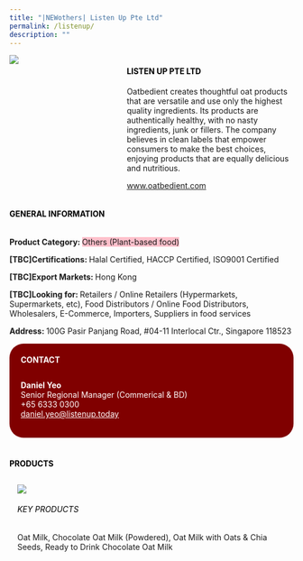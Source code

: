 ```yaml
---
title: "|NEWothers| Listen Up Pte Ltd"
permalink: /listenup/
description: ""
---
```

<head>
	<div class="flex-paragraph">
		<!--hi there! this is a comment and will provide you with instructional guides-->
		<!--insert booth number here!-->
		<p style="text-transform: uppercase"></p></div>
			<div class="flex-container" style="display: flex; flex-wrap: wrap;">
				<!--insert DOWNLOAD link of company logo between the " marks!-->
			<div class="card sgds" style="flex: 1 1 40%; display: block;"><img src="https://doc-0s-3s-docs.googleusercontent.com/docs/securesc/69isnljd6u5lkd2esi0uo09d7a1dfqf2/j1juot1n1nc6d6jbsb4jdtbgs2q47eca/1676208600000/12105796777324072886/12105796777324072886/1l1GzHROK2pLBdCE4J2nV__vUoE4frmyw?e=download&ax=AB85Z1DmwW5rbFZSXMndFEoUsY3L5FQWoDJk4KK8oaLN58ML632tIlLm3K8591cWlyho19hNsonfmSnLnjahoWVnrD5YKjQqDSbb2zCwfwX6-sLrlGmGX67unGb4VvsNG0w6q2EKrBrxPviRKtcanK-X_5FlxenP30XlBBOv2SCI2ySMMGp45AHXBGFmZMTVzyk9nGce73i6EjMZ3dyyzZ0xaimv2dCtUg-hwaGFKK3ZjXcAY03il0CefLXW346daNsSMqOgyYui-ml7-5WPHSUKRMckaLAVdEgE8xet-MxZTLzWuXkDa9qWTIQEMFBbDUuR_8grVUIk1KK38ejpVWCGlrCnHtLgESB-wJFij-rlo6y7c18LmfwEDyioKdNAHpyGuo64neyk2SBgJEPM9CVXYSLJCmV6RkMKtBGUwIJ82y0vLeENNfL-KOhtyUnNq0M5VU-ygxp-LibqeW4UEU6pjaJaYX6SyI61-8otJDuXtwGlGSEzy2FilMUDDwv9RmJtWDxvIDC81kL1lEXQCOjb5OrR8F_MxFu9oXLbv8wuYqBONUotLsIWRyz8Lt3zaVzwm0-5sLJRQxdPz8ydFsbRV37zF4OGm0CdVlvA_OXBNbNnb_GjI4znSp4hN5wJEtjMd0qwvNl6MDMpLbs9hpEB9Sqlf7UNIRP9U6If1AiwTX6PQknL2-SIxzG4s3O49CSYMJTOFo3r1x_jjPABL4wjzzCgtl4YyJk2pEMt0l3WZJHQqzIA32KC6Im2h9v8ytk_YnjUGOKl1TIHEAfioWtywSy94BmZDte7FT7HH6G8izk5q4OJnfr1t5XgzmtPaN_pc7rpDvSU2SD3AuuIV9PrTjo_0JQ_TSUINHxLRdxIcGk8bszok2YpfHoZ-ethQOlO5X9kNALa4tpMr2bjVDxBZBgG2NcDsDT2M-E&uuid=4c793003-3a03-4bed-a83b-a67b702bd2eb&authuser=0"></div>
	<div class="card-sgds" style="flex: 1 1 58%; display: block; margin-left: 3px">
		<h4 style="text-transform: uppercase; color: black;"><!--insert the exhibitor's name between the <b> tags here--><b>Listen Up Pte Ltd</b></h4><!--insert the exhibitor's description between the <p> tags here-->
		<p>Oatbedient creates thoughtful oat products that are versatile and use
only the highest quality ingredients. Its products are authentically
healthy, with no nasty ingredients, junk or fillers. The company
believes in clean labels that empower consumers to make the best
choices, enjoying products that are equally delicious and nutritious.</p>
		<!--insert the exhibitor's website link, making sure there is "https:// www." present please. make sure the entire https link goes in between the " marks-->
		<p><a href="www.oatbedient.com" target="_blank"><!--insert the www website link here (no need for https)-->www.oatbedient.com</a></p>
	</div>
</div>
</head>

<body>
	<h4 style="text-transform: uppercase; color: black;"><b>General Information</b></h4>
		<div class="flex-container" style="display: flex; flex-wrap: wrap;">
			<div class="card sgds" style="flex: 1 1 65%; display: block; align-self: stretch">
			<div class="flex-paragraph">
			<p><b>Product Category: </b><span style=" background-color: pink; border-radius: 10 px;"><!--insert the exhibitor's pdt cat between the <p> tags here-->Others (Plant-based food)</span></p> 
				<p><b>[TBC]Certifications: </b><!--insert all the exhibitor's certifications between the </b> and </p> here-->Halal Certified, HACCP Certified, ISO9001 Certified</p>
			<p><b>[TBC]Export Markets: </b><!--insert all the exhibitor's export markets between the </b> and </p> here-->Hong Kong</p>
			<p style="margin-bottom: 10px;"><b>[TBC]Looking for: </b><!--insert all the exhibitor's potential business partners between the </b> and </p> here-->Retailers / Online Retailers (Hypermarkets, Supermarkets, etc), Food Distributors / Online Food Distributors, Wholesalers, E-Commerce, Importers, Suppliers in food services</p><p><b>Address: </b><!--insert all the exhibitor's address the </b> and </p> here-->100G Pasir Panjang Road, #04-11 Interlocal Ctr., Singapore 118523</p>
			</div>
		</div>
		<div class="card sgds" style="flex: 1 1 35%; padding: 10px; display: block; background-color: maroon; border-radius: 25px; align-self: center;">
		<h4 style="color: white; margin-top: 10px; margin-left: 10px;">CONTACT</h4>
		<div class="flex-paragraph">
			<!--replace with exhibitor's: -->
			<p style="padding: 10px; color: white;"><b><!-- POC name-->Daniel Yeo</b><br><!-- designation-->Senior Regional Manager (Commerical & BD)<br><!--contact number-->+65 6333 0300<br><!-- for linking purposes, insert their email after "mailto:"...--><a href="mailto:daniel.yeo@listenup.today" style="color: white;"><!--...and also include the display email before </a> here-->daniel.yeo@listenup.today</a></p>
		</div>
			</div>
		</div>
	<br>
		<h4 style="text-transform: uppercase; color: black;"><b>products</b></h4>
<div style="display: flex; flex-wrap: wrap;">
  <div class="card sgds" style="flex: 1 1 47%; margin: 10px; display: block;"><!--insert the exhibitor's DOWNLOAD image for product between the " marks here-->
	<div class="flex-image" style="display: block;"><img src="https://doc-08-3s-docs.googleusercontent.com/docs/securesc/69isnljd6u5lkd2esi0uo09d7a1dfqf2/ns5g5ksd21ppkffhdm3pibunmp1fgbmd/1676208600000/12105796777324072886/12105796777324072886/1tmv-y4tw9pvn_mtdz8r7TxEXV0lbp7BB?e=download&ax=AB85Z1BNELjTapLXnCkmDerBZenyQhUNuuXeKeDSgbEgE9QSQZ0teynEMukA9zr_8Z3VXqIZ7CCwNAWtJbQOjIg-jmvyrTMhP69sMbbyBE4z8OP3ZoU4WezDgx_pyFqmIy0oim4VySaAzyTT2bDeWrg1127UxmAf4wfybCgvUoXYhBp7dzEydupHGJOKz79B_7GoC9QiZ371N7MiZgGhKXCu1P42M2WRNA9rik4QZjAlv2VC0nmTO0rmLDXPMcG8fONbECRkuiPx6g9o53rT4Ea2HTv2LZzaBAzGrX_tYGp7nZbUpuJQqv-wqiW2HiuzTXYyZKep9BYRXMkam2dzA2zsA8_F9uEURhrKuA9M6jjtDiwv-SgKj-Ot72qYyVTdEbgvGjHpcdZMGLPjSTqi1MQrTOcJ7cL3LNa1J-b3ZQzb5yMgA_N8KomgvKFC1slmRKDKO2aVZtAx4NxezTuMgmKrH4-ZFUeWk1PDNOM0-VdceqT9r35LmO5Rofgphv6HI9qgWHq8NOtW5Bz6BPjaVHSDgSlOTrx4tJFCfQ0VNo2ng_WECPlYazltxF62aqiJwOguIpaVCz3CuoToV6KIp96pCUA7JpNUuWVZVrQkI-7bsNSEcOO-ySGoOKvZ1DVK4YYqhkSLmR5aGelJiViJ8tAaFTBBScPY24BHvovg2eueHtDWj65GD2X66A1pjJUr0BZZzOlWr3JKs82G4iR1sPvaLY09c-pz9p7YCF8eHjA_ly1lU1hypBHl2bCfHFDoQlsYFYZEJhggO2AlCwsiGaBw3WMJHf6bFnXF9a4_9yUMcASpeRO2pO4Ejjio_vgi5qg84B3EzERBDXhHuODbDBiUg6zUDkez02K3UFDHDlSYh8uCKbxsdm6V9nmYY_4KMNAlakZcek_uxP31VoM3AqBO0i61a1F8XBO5rvo&uuid=bc730ab1-2c31-4f02-bf79-087ee4471c96&authuser=0"></div>
	<div class="flex-paragraph">
		<h6 style="text-transform: uppercase; color: black;"><!--insert product name before </h6> and product description after <p>-->Key Products</h6>
Oat Milk, Chocolate Oat Milk (Powdered), Oat Milk with Oats & Chia
Seeds, Ready to Drink Chocolate Oat Milk





</p></div>